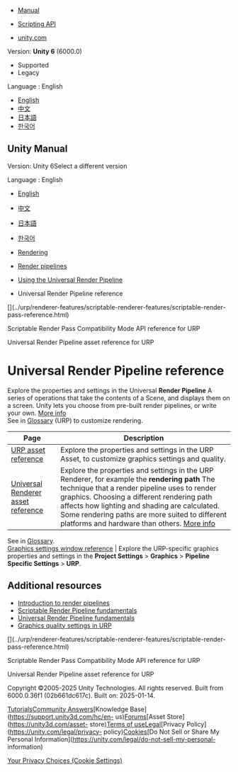 [](https://docs.unity3d.com)

  * [Manual](../Manual/index.html)
  * [Scripting API](../ScriptReference/index.html)

  * [unity.com](https://unity.com/)

Version: **Unity 6** (6000.0)

  * Supported
  * Legacy

Language : English

  * [English](/Manual/urp/urp-reference-landing.html)
  * [中文](/cn/current/Manual/urp/urp-reference-landing.html)
  * [日本語](/ja/current/Manual/urp/urp-reference-landing.html)
  * [한국어](/kr/current/Manual/urp/urp-reference-landing.html)

[](https://docs.unity3d.com)

## Unity Manual

Version: Unity 6Select a different version

Language : English

  * [English](/Manual/urp/urp-reference-landing.html)
  * [中文](/cn/current/Manual/urp/urp-reference-landing.html)
  * [日本語](/ja/current/Manual/urp/urp-reference-landing.html)
  * [한국어](/kr/current/Manual/urp/urp-reference-landing.html)

  * [Rendering](../rendering-and-post-processing.html)
  * [Render pipelines](../render-pipelines.html)
  * [Using the Universal Render Pipeline](../universal-render-pipeline.html)
  * Universal Render Pipeline reference

[](../urp/renderer-features/scriptable-renderer-features/scriptable-render-
pass-reference.html)

Scriptable Render Pass Compatibility Mode API reference for URP

[](../urp/universalrp-asset.html)

Universal Render Pipeline asset reference for URP

# Universal Render Pipeline reference

Explore the properties and settings in the Universal **Render Pipeline** A
series of operations that take the contents of a Scene, and displays them on a
screen. Unity lets you choose from pre-built render pipelines, or write your
own. [More info](../render-pipelines.html)  
See in [Glossary](../Glossary.html#Renderpipeline) (URP) to customize
rendering.

**Page** | **Description**  
---|---  
[URP asset reference](universalrp-asset.html) | Explore the properties and settings in the URP Asset, to customize graphics settings and quality.  
[Universal Renderer asset reference](urp-universal-renderer.html) | Explore the properties and settings in the URP Renderer, for example the **rendering path** The technique that a render pipeline uses to render graphics. Choosing a different rendering path affects how lighting and shading are calculated. Some rendering paths are more suited to different platforms and hardware than others. [More info](../RenderingPaths.html)  
See in [Glossary](../Glossary.html#RenderingPath).  
[Graphics settings window reference](urp-global-settings.html) | Explore the URP-specific graphics properties and settings in the **Project Settings** > **Graphics** > **Pipeline Specific Settings** > **URP**.  
  
## Additional resources

  * [Introduction to render pipelines](../render-pipelines-overview.html)
  * [Scriptable Render Pipeline fundamentals](../scriptable-render-pipeline-introduction.html)
  * [Universal Render Pipeline fundamentals](urp-concepts.html)
  * [Graphics quality settings in URP](urp-quality-settings-landing.html)

[](../urp/renderer-features/scriptable-renderer-features/scriptable-render-
pass-reference.html)

Scriptable Render Pass Compatibility Mode API reference for URP

[](../urp/universalrp-asset.html)

Universal Render Pipeline asset reference for URP

Copyright ©2005-2025 Unity Technologies. All rights reserved. Built from
6000.0.36f1 (02b661dc617c). Built on: 2025-01-14.

[Tutorials](https://learn.unity.com/)[Community
Answers](https://answers.unity3d.com)[Knowledge
Base](https://support.unity3d.com/hc/en-
us)[Forums](https://forum.unity3d.com)[Asset Store](https://unity3d.com/asset-
store)[Terms of
use](https://docs.unity3d.com/Manual/TermsOfUse.html)[Legal](https://unity.com/legal)[Privacy
Policy](https://unity.com/legal/privacy-
policy)[Cookies](https://unity.com/legal/cookie-policy)[Do Not Sell or Share
My Personal Information](https://unity.com/legal/do-not-sell-my-personal-
information)

[Your Privacy Choices (Cookie Settings)](javascript:void\(0\);)

